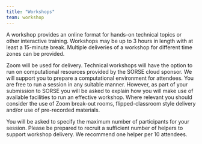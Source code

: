 ```yaml
---
title: "Workshops"
team: workshop
---
```


A workshop provides an online format for hands-on technical topics or other interactive training. Workshops may be up to 3 hours in length with at least a 15-minute break. Multiple deliveries of a workshop for different time zones can be provided.

Zoom will be used for delivery. Technical workshops will have the option to run on computational resources provided by the SORSE cloud sponsor. We will support you to prepare a computational environment for attendees. You are free to run a session in any suitable manner. However, as part of your submission to SORSE you will be asked to explain how you will make use of available facilities to run an effective workshop. Where relevant you should consider the use of Zoom break-out rooms, flipped-classroom style delivery and/or use of pre-recorded materials.

You will be asked to specify the maximum number of participants for your session. Please be prepared to recruit a sufficient number of helpers to support workshop delivery. We recommend one helper per 10 attendees.
